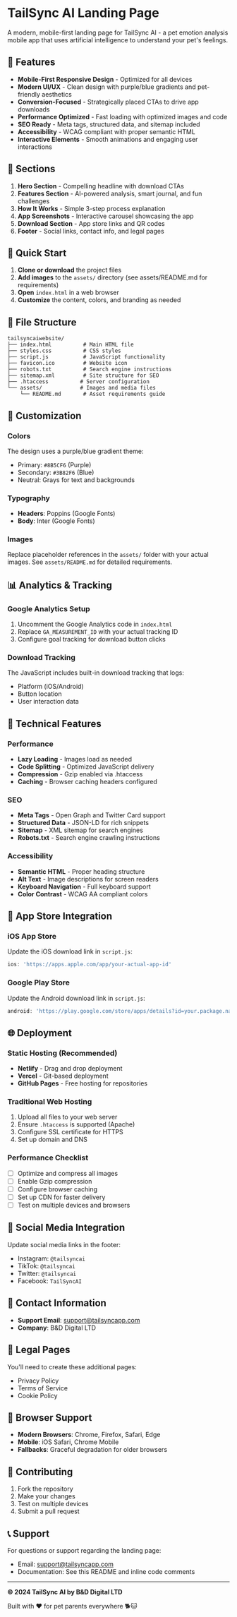 # TailSync AI Landing Page

A modern, mobile-first landing page for TailSync AI - a pet emotion analysis mobile app that uses artificial intelligence to understand your pet's feelings.

## 🌟 Features

- **Mobile-First Responsive Design** - Optimized for all devices
- **Modern UI/UX** - Clean design with purple/blue gradients and pet-friendly aesthetics
- **Conversion-Focused** - Strategically placed CTAs to drive app downloads
- **Performance Optimized** - Fast loading with optimized images and code
- **SEO Ready** - Meta tags, structured data, and sitemap included
- **Accessibility** - WCAG compliant with proper semantic HTML
- **Interactive Elements** - Smooth animations and engaging user interactions

## 📱 Sections

1. **Hero Section** - Compelling headline with download CTAs
2. **Features Section** - AI-powered analysis, smart journal, and fun challenges
3. **How It Works** - Simple 3-step process explanation
4. **App Screenshots** - Interactive carousel showcasing the app
5. **Download Section** - App store links and QR codes
6. **Footer** - Social links, contact info, and legal pages

## 🚀 Quick Start

1. **Clone or download** the project files
2. **Add images** to the `assets/` directory (see assets/README.md for requirements)
3. **Open** `index.html` in a web browser
4. **Customize** the content, colors, and branding as needed

## 📁 File Structure

```
tailsyncaiwebsite/
├── index.html          # Main HTML file
├── styles.css          # CSS styles
├── script.js           # JavaScript functionality
├── favicon.ico         # Website icon
├── robots.txt          # Search engine instructions
├── sitemap.xml         # Site structure for SEO
├── .htaccess          # Server configuration
└── assets/            # Images and media files
    └── README.md       # Asset requirements guide
```

## 🎨 Customization

### Colors
The design uses a purple/blue gradient theme:
- Primary: `#8B5CF6` (Purple)
- Secondary: `#3B82F6` (Blue)
- Neutral: Grays for text and backgrounds

### Typography
- **Headers**: Poppins (Google Fonts)
- **Body**: Inter (Google Fonts)

### Images
Replace placeholder references in the `assets/` folder with your actual images. See `assets/README.md` for detailed requirements.

## 📊 Analytics & Tracking

### Google Analytics Setup
1. Uncomment the Google Analytics code in `index.html`
2. Replace `GA_MEASUREMENT_ID` with your actual tracking ID
3. Configure goal tracking for download button clicks

### Download Tracking
The JavaScript includes built-in download tracking that logs:
- Platform (iOS/Android)
- Button location
- User interaction data

## 🔧 Technical Features

### Performance
- **Lazy Loading** - Images load as needed
- **Code Splitting** - Optimized JavaScript delivery
- **Compression** - Gzip enabled via .htaccess
- **Caching** - Browser caching headers configured

### SEO
- **Meta Tags** - Open Graph and Twitter Card support
- **Structured Data** - JSON-LD for rich snippets
- **Sitemap** - XML sitemap for search engines
- **Robots.txt** - Search engine crawling instructions

### Accessibility
- **Semantic HTML** - Proper heading structure
- **Alt Text** - Image descriptions for screen readers
- **Keyboard Navigation** - Full keyboard support
- **Color Contrast** - WCAG AA compliant colors

## 📱 App Store Integration

### iOS App Store
Update the iOS download link in `script.js`:
```javascript
ios: 'https://apps.apple.com/app/your-actual-app-id'
```

### Google Play Store
Update the Android download link in `script.js`:
```javascript
android: 'https://play.google.com/store/apps/details?id=your.package.name'
```

## 🌐 Deployment

### Static Hosting (Recommended)
- **Netlify** - Drag and drop deployment
- **Vercel** - Git-based deployment
- **GitHub Pages** - Free hosting for repositories

### Traditional Web Hosting
1. Upload all files to your web server
2. Ensure `.htaccess` is supported (Apache)
3. Configure SSL certificate for HTTPS
4. Set up domain and DNS

### Performance Checklist
- [ ] Optimize and compress all images
- [ ] Enable Gzip compression
- [ ] Configure browser caching
- [ ] Set up CDN for faster delivery
- [ ] Test on multiple devices and browsers

## 🔗 Social Media Integration

Update social media links in the footer:
- Instagram: `@tailsyncai`
- TikTok: `@tailsyncai`
- Twitter: `@tailsyncai`
- Facebook: `TailSyncAI`

## 📧 Contact Information

- **Support Email**: support@tailsyncapp.com
- **Company**: B&D Digital LTD

## 📄 Legal Pages

You'll need to create these additional pages:
- Privacy Policy
- Terms of Service
- Cookie Policy

## 🐛 Browser Support

- **Modern Browsers**: Chrome, Firefox, Safari, Edge
- **Mobile**: iOS Safari, Chrome Mobile
- **Fallbacks**: Graceful degradation for older browsers

## 🤝 Contributing

1. Fork the repository
2. Make your changes
3. Test on multiple devices
4. Submit a pull request

## 📞 Support

For questions or support regarding the landing page:
- Email: support@tailsyncapp.com
- Documentation: See this README and inline code comments

---

**© 2024 TailSync AI by B&D Digital LTD**

Built with ❤️ for pet parents everywhere 🐕🐱